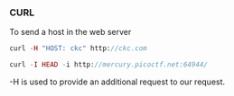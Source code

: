 ### CURL

To send a host in the web server

```php
curl -H "HOST: ckc" http://ckc.com
```

```php
curl -I HEAD -i http://mercury.picoctf.net:64944/
```

-H is used to provide an additional request to our request.


